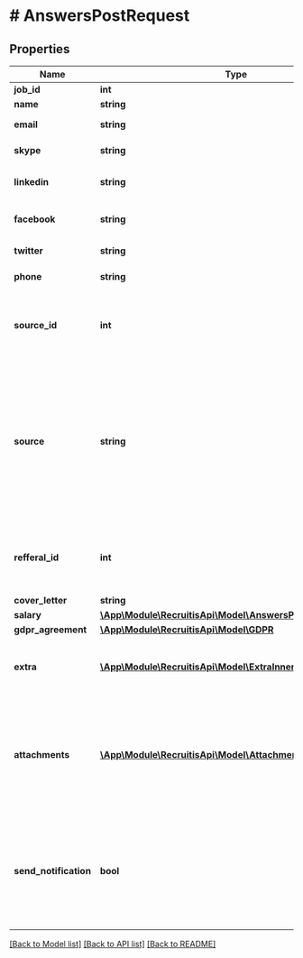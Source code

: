 # # AnswersPostRequest

## Properties

Name | Type | Description | Notes
------------ | ------------- | ------------- | -------------
**job_id** | **int** |  |
**name** | **string** |  |
**email** | **string** | Uchazeči se dle emailu slučují. | [optional]
**skype** | **string** | Odkaz na Skype uchazeče. | [optional]
**linkedin** | **string** | Odkaz na LinkedIn uchazeče. | [optional]
**facebook** | **string** | Odkaz na Facebook uchazeče. | [optional]
**twitter** | **string** | Odkaz na Twitter uchazeče. | [optional]
**phone** | **string** | Uchazeči se dle telefonu slučují. | [optional]
**source_id** | **int** | Zdroj, odkud odpověď přišla. Více v [Enumerations - Company sources](#tag/Enumerations/paths/~1enums~1sources/get). | [optional] [default to -1]
**source** | **string** | String. Zdroj odpovědi, který se automaticky vytvoří (tudíž není potřeba znát jeho ID.) Pokud zdroj již existuje, přiřadí se k existujícímu. Tato položka je ignorována, pokud je udána hodnota &#x60;source_id&#x60;. | [optional]
**refferal_id** | **int** | ID referrala (ID získané z Recruitis referral stránky, API pro referraly je v plánu). | [optional]
**cover_letter** | **string** | Průvodní dopis. | [optional]
**salary** | [**\App\Module\RecruitisApi\Model\AnswersPostRequestSalary**](AnswersPostRequestSalary.md) |  | [optional]
**gdpr_agreement** | [**\App\Module\RecruitisApi\Model\GDPR**](GDPR.md) |  | [optional]
**extra** | [**\App\Module\RecruitisApi\Model\ExtraInner[]**](ExtraInner.md) | Pole objektů, které přiřadí k odpovědi poznámku nebo tag. | [optional]
**attachments** | [**\App\Module\RecruitisApi\Model\AttachmentsInner[]**](AttachmentsInner.md) | Velikost souboru nesmí přesáhnout 4MB.  #### Všechny typy příloh naleznete v sekci [\&quot;Dodatečný popis API volání - Typy příloh\&quot;](#typy-příloh-attachment-type) | [optional]
**send_notification** | **bool** | Pokud je zapnuto, při přidání nové odpovědi se pošle zpráva o novém kandidátovi na všechny přidružené emailové adresy. | [optional] [default to false]

[[Back to Model list]](../../README.md#models) [[Back to API list]](../../README.md#endpoints) [[Back to README]](../../README.md)
